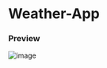 # Weather-App

### Preview
![image](https://user-images.githubusercontent.com/88719106/189358865-d6b246e4-ca49-4d01-903a-685bb28c56bb.png)


